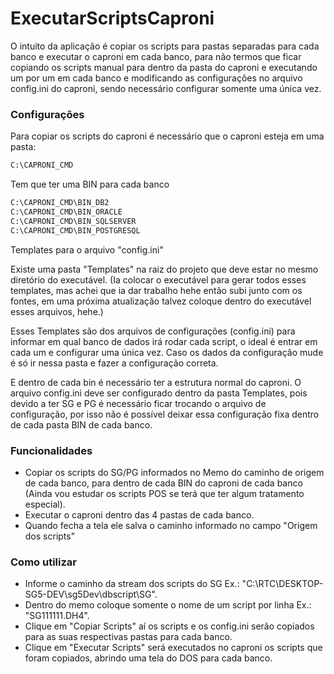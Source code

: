 # ExecutarScriptsCaproni

O intuito da aplicação é copiar os scripts para pastas separadas para cada banco e executar o caproni em cada banco, para não termos que ficar copiando os scripts manual para dentro da pasta do caproni e executando um por um em cada banco e modificando as configurações no arquivo config.ini do caproni, sendo necessário configurar somente uma única vez. 

### Configurações
Para copiar os scripts do caproni é necessário que o caproni esteja em uma pasta: 
```bash
C:\CAPRONI_CMD
```
Tem que ter uma BIN para cada banco 
```bash
C:\CAPRONI_CMD\BIN_DB2
C:\CAPRONI_CMD\BIN_ORACLE
C:\CAPRONI_CMD\BIN_SQLSERVER
C:\CAPRONI_CMD\BIN_POSTGRESQL
```

Templates para o arquivo "config.ini"

Existe uma pasta "Templates" na raiz do projeto que deve estar no mesmo diretório do executável. (Ia colocar o executável para gerar todos esses templates, mas achei que ia dar trabalho hehe então subi junto com os fontes, em uma próxima atualização talvez coloque dentro do executável esses arquivos, hehe.)

Esses Templates são dos arquivos de configurações (config.ini) para informar em qual banco de dados irá rodar cada script, o ideal é entrar em cada um e configurar uma única vez. Caso os dados da configuração mude é só ir nessa pasta e fazer a configuração correta. 

E dentro de cada bin é necessário ter a estrutura normal do caproni. O arquivo config.ini deve ser configurado dentro da pasta Templates, pois devido a ter SG e PG é necessário ficar trocando o arquivo de configuração, por isso não é possível deixar essa configuração fixa dentro de cada pasta BIN de cada banco. 

### Funcionalidades

 * Copiar os scripts do SG/PG informados no Memo do caminho de origem de cada banco, para dentro de cada BIN do caproni de cada banco (Ainda vou estudar os scripts POS se terá que ter algum tratamento especial).
 * Executar o caproni dentro das 4 pastas de cada banco. 
 * Quando fecha a tela ele salva o caminho informado no campo "Origem dos scripts"

### Como utilizar
 * Informe o caminho da stream dos scripts do SG Ex.: "C:\RTC\DESKTOP-SG5-DEV\sg5Dev\dbscript\SG".
 * Dentro do memo coloque somente o nome de um script por linha Ex.: "SG111111.DH4". 
 * Clique em "Copiar Scripts" aí os scripts e os config.ini serão copiados para as suas respectivas pastas para cada banco.
 * Clique em "Executar Scripts" será executados no caproni os scripts que foram copiados, abrindo uma tela do DOS para cada banco. 

